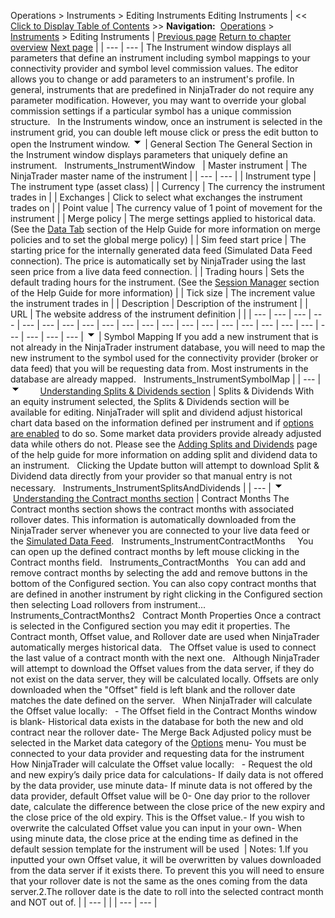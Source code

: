 ﻿
Operations \> Instruments \> Editing Instruments
Editing Instruments
| \<\< [Click to Display Table of Contents](editing_instruments.md) \>\> **Navigation:**     [Operations](operations.md) \> [Instruments](instruments.md) \> Editing Instruments | [Previous page](manage_database.md) [Return to chapter overview](instruments.md) [Next page](rolling_over_a_futures_contrac.md) |
| --- | --- |
The Instrument window displays all parameters that define an instrument including symbol mappings to your connectivity provider and symbol level commission values. The editor allows you to change or add parameters to an instrument's profile. In general, instruments that are predefined in NinjaTrader do not require any parameter modification. However, you may want to override your global commission settings if a particular symbol has a unique commission structure.
 
In the Instruments window, once an instrument is selected in the instrument grid, you can double left mouse click or press the edit button to open the Instrument window.
![tog_minus](tog_minus.gif)
| General Section The General Section in the Instrument window displays parameters that uniquely define an instrument.   Instruments_InstrumentWindow     | Master instrument | The NinjaTrader master name of the instrument | | --- | --- | | Instrument type | The instrument type (asset class) | | Currency | The currency the instrument trades in | | Exchanges | Click to select what exchanges the instrument trades on | | Point value | The currency value of 1 point of movement for the instrument | | Merge policy | The merge settings applied to historical data. (See the [Data Tab](options_marketdata.md) section of the Help Guide for more information on merge policies and to set the global merge policy) | | Sim feed start price | The starting price for the internally generated data feed (Simulated Data Feed connection). The price is automatically set by NinjaTrader using the last seen price from a live data feed connection. | | Trading hours | Sets the default trading hours for the instrument. (See the [Session Manager](trading_hours.md) section of the Help Guide for more information) | | Tick size | The increment value the instrument trades in | | Description | Description of the instrument | | URL | The website address of the instrument definition | |
| --- | --- | --- | --- | --- | --- | --- | --- | --- | --- | --- | --- | --- | --- | --- | --- | --- | --- | --- | --- | --- | --- | --- |
![tog_minus](tog_minus.gif)
| Symbol Mapping If you add a new instrument that is not already in the NinjaTrader instrument database, you will need to map the new instrument to the symbol used for the connectivity provider (broker or data feed) that you will be requesting data from. Most instruments in the database are already mapped.   Instruments_InstrumentSymbolMap |
| --- |
![tog_minus](tog_minus.gif)        [Understanding Splits \& Dividends section](javascript:HMToggle('toggle','UnderstandingSplitsDividendsSection','UnderstandingSplitsDividendsSection_ICON'))
| Splits \& Dividends With an equity instrument selected, the Splits \& Dividends section will be available for editing. NinjaTrader will split and dividend adjust historical chart data based on the information defined per instrument and if [options are enabled](options_marketdata.md) to do so. Some market data providers provide already adjusted data while others do not. Please see the [Adding Splits and Dividends](adding_splits_and_dividends.md) page of the help guide for more information on adding split and dividend data to an instrument.   Clicking the Update button will attempt to download Split \& Dividend data directly from your provider so that manual entry is not necessary.   Instruments_InstrumentSplitsAndDividends |
| --- |
![tog_minus](tog_minus.gif)        [Understanding the Contract months section](javascript:HMToggle('toggle','UnderstandingTheContractMonthsSection','UnderstandingTheContractMonthsSection_ICON'))
| Contract Months The Contract months section shows the contract months with associated rollover dates. This information is automatically downloaded from the NinjaTrader server whenever you are connected to your live data feed or the [Simulated Data Feed](simulated_data_feed_connection.md).    Instruments_InstrumentContractMonths     You can open up the defined contract months by left mouse clicking in the Contract months field.    Instruments_ContractMonths   You can add and remove contract months by selecting the add and remove buttons in the bottom of the Configured section. You can also copy contract months that are defined in another instrument by right clicking in the Configured section then selecting Load rollovers from instrument...   Instruments_ContractMonths2   Contract Month Properties Once a contract is selected in the Configured section you may edit it properties. The Contract month, Offset value, and Rollover date are used when NinjaTrader automatically merges historical data.   The Offset value is used to connect the last value of a contract month with the next one.    Although NinjaTrader will attempt to download the Offset values from the data server, if they do not exist on the data server, they will be calculated locally. Offsets are only downloaded when the "Offset" field is left blank and the rollover date matches the date defined on the server.   When NinjaTrader will calculate the Offset value locally:   - The Offset field in the Contract Months window is blank- Historical data exists in the database for both the new and old contract near the rollover date- The Merge Back Adjusted policy must be selected in the Market data category of the [Options](options.md) menu- You must be connected to your data provider and requesting data for the instrument  How NinjaTrader will calculate the Offset value locally:   - Request the old and new expiry’s daily price data for calculations- If daily data is not offered by the data provider, use minute data- If minute data is not offered by the data provider, default Offset value will be 0- One day prior to the rollover date, calculate the difference between the close price of the new expiry and the close price of the old expiry. This is the Offset value.- If you wish to overwrite the calculated Offset value you can input in your own- When using minute data, the close price at the ending time as defined in the default session template for the instrument will be used    | Notes:  1\.If you inputted your own Offset value, it will be overwritten by values downloaded from the data server if it exists there. To prevent this you will need to ensure that your rollover date is not the same as the ones coming from the data server.2\.The rollover date is the date to roll into the selected contract month and NOT out of. | | --- | |
| --- | --- |

